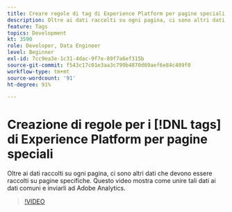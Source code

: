 ```yaml
---
title: Creare regole di tag di Experience Platform per pagine speciali
description: Oltre ai dati raccolti su ogni pagina, ci sono altri dati che devono essere raccolti su pagine specifiche. Questo video mostra come unire tali dati ai dati comuni e inviarli ad Adobe Analytics.
feature: Tags
topics: Development
kt: 3590
role: Developer, Data Engineer
level: Beginner
exl-id: 7cc9ea3e-1c31-4dac-9f7e-89f7a6ef315b
source-git-commit: f543c17c01e3aa3c799b4870d69aef6e84c409f0
workflow-type: tm+mt
source-wordcount: '91'
ht-degree: 91%

---
```


# Creazione di regole per i [!DNL tags] di Experience Platform per pagine speciali

Oltre ai dati raccolti su ogni pagina, ci sono altri dati che devono essere raccolti su pagine specifiche. Questo video mostra come unire tali dati ai dati comuni e inviarli ad Adobe Analytics.

>[!VIDEO](https://video.tv.adobe.com/v/28770/?quality=12&learn=on)
